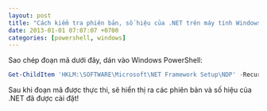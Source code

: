 ```yaml
---
layout: post
title: "Cách kiểm tra phiên bản, số hiệu của .NET trên máy tính Windows"
date: 2013-01-01 07:07:07 +0700
categories: [powershell, windows]
---
```


Sao chép đoạn mã dưới đây, dán vào Windows PowerShell:

```powershell
Get-ChildItem 'HKLM:\SOFTWARE\Microsoft\NET Framework Setup\NDP' -Recurse | Get-ItemProperty -Name version -EA 0 | Where { $_.PSChildName -Match '^(?!S)\p{L}'} | Select PSChildName, version
```

Sau khi đoạn mã được thực thi, sẽ hiển thị ra các phiên bản và số hiệu của .NET đã được cài đặt!

<p class="last-modified-date" style="text-align: right; font-size: 11px; color: #ADADAD;"></p>

